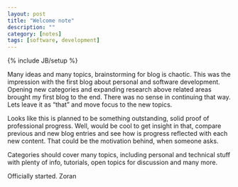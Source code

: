 ```yaml
---
layout: post
title: "Welcome note"
description: ""
category: [notes] 
tags: [software, development]
---
```

{% include JB/setup %}

<div class="text-div">

Many ideas and many topics, brainstorming for blog is chaotic. This was the impression with the first blog about personal and software development. Opening new categories and expanding research above related areas brought my first blog to the end. There was no sense in continuing that way. Lets leave it as “that” and move focus to the new topics.

Looks like this is planned to be something outstanding, solid proof of professional progress. Well, would be cool to get insight in that, compare previous and new blog entries and see how is progress reflected with each new content. That could be the motivation behind, when someone asks.

Categories should cover many topics, including personal and technical stuff with plenty of info, tutorials, open topics for discussion and many more.

Officially started.
Zoran

</div>